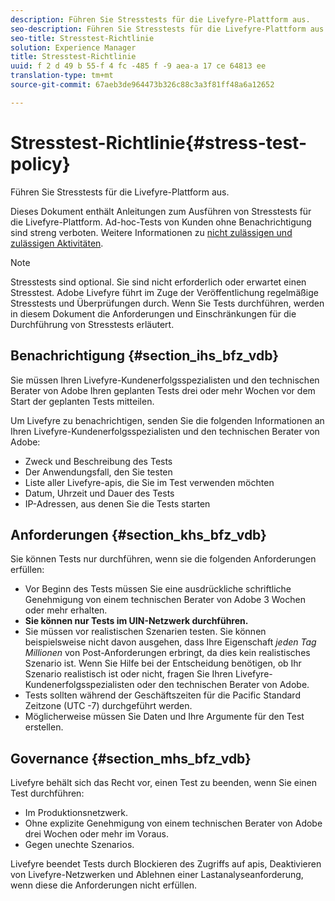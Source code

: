 ```yaml
---
description: Führen Sie Stresstests für die Livefyre-Plattform aus.
seo-description: Führen Sie Stresstests für die Livefyre-Plattform aus.
seo-title: Stresstest-Richtlinie
solution: Experience Manager
title: Stresstest-Richtlinie
uuid: f 2 d 49 b 55-f 4 fc -485 f -9 aea-a 17 ce 64813 ee
translation-type: tm+mt
source-git-commit: 67aeb3de964473b326c88c3a3f81ff48a6a12652

---
```



# Stresstest-Richtlinie{#stress-test-policy}

Führen Sie Stresstests für die Livefyre-Plattform aus.

Dieses Dokument enthält Anleitungen zum Ausführen von Stresstests für die Livefyre-Plattform. Ad-hoc-Tests von Kunden ohne Benachrichtigung sind streng verboten. Weitere Informationen zu [nicht zulässigen und zulässigen Aktivitäten](#c_stress_test_policy/section_mhs_bfz_vdb).

>[!NOTE]
>
>Stresstests sind optional. Sie sind nicht erforderlich oder erwartet einen Stresstest. Adobe Livefyre führt im Zuge der Veröffentlichung regelmäßige Stresstests und Überprüfungen durch. Wenn Sie Tests durchführen, werden in diesem Dokument die Anforderungen und Einschränkungen für die Durchführung von Stresstests erläutert.

## Benachrichtigung {#section_ihs_bfz_vdb}

Sie müssen Ihren Livefyre-Kundenerfolgsspezialisten und den technischen Berater von Adobe Ihren geplanten Tests drei oder mehr Wochen vor dem Start der geplanten Tests mitteilen.

Um Livefyre zu benachrichtigen, senden Sie die folgenden Informationen an Ihren Livefyre-Kundenerfolgsspezialisten und den technischen Berater von Adobe:

* Zweck und Beschreibung des Tests
* Der Anwendungsfall, den Sie testen
* Liste aller Livefyre-apis, die Sie im Test verwenden möchten
* Datum, Uhrzeit und Dauer des Tests
* IP-Adressen, aus denen Sie die Tests starten

## Anforderungen {#section_khs_bfz_vdb}

Sie können Tests nur durchführen, wenn sie die folgenden Anforderungen erfüllen:

* Vor Beginn des Tests müssen Sie eine ausdrückliche schriftliche Genehmigung von einem technischen Berater von Adobe 3 Wochen oder mehr erhalten.
* **Sie können nur Tests im UIN-Netzwerk durchführen.**
* Sie müssen vor realistischen Szenarien testen. Sie können beispielsweise nicht davon ausgehen, dass Ihre Eigenschaft *jeden Tag Millionen* von Post-Anforderungen erbringt, da dies kein realistisches Szenario ist. Wenn Sie Hilfe bei der Entscheidung benötigen, ob Ihr Szenario realistisch ist oder nicht, fragen Sie Ihren Livefyre-Kundenerfolgsspezialisten oder den technischen Berater von Adobe.
* Tests sollten während der Geschäftszeiten für die Pacific Standard Zeitzone (UTC -7\) durchgeführt werden.
* Möglicherweise müssen Sie Daten und Ihre Argumente für den Test erstellen.

## Governance {#section_mhs_bfz_vdb}

Livefyre behält sich das Recht vor, einen Test zu beenden, wenn Sie einen Test durchführen:

* Im Produktionsnetzwerk.
* Ohne explizite Genehmigung von einem technischen Berater von Adobe drei Wochen oder mehr im Voraus.
* Gegen unechte Szenarios.

Livefyre beendet Tests durch Blockieren des Zugriffs auf apis, Deaktivieren von Livefyre-Netzwerken und Ablehnen einer Lastanalyseanforderung, wenn diese die Anforderungen nicht erfüllen.
